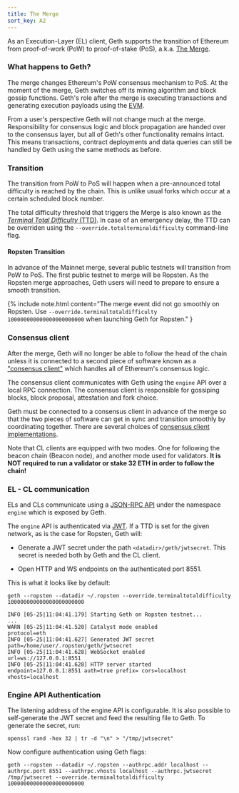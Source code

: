 ```yaml
---
title: The Merge
sort_key: A2
---
```


As an Execution-Layer (EL) client, Geth supports the transition of Ethereum from proof-of-work (PoW) to
proof-of-stake (PoS), a.k.a. [The Merge](https://ethereum.org/en/upgrades/merge/).

### What happens to Geth?

The merge changes Ethereum's PoW consensus mechanism to PoS. At the moment of the merge, 
Geth switches off its mining algorithm and block gossip functions. Geth's role after the merge is 
executing transactions and generating execution payloads using the [EVM](https://ethereum.org/en/developers/docs/evm).

From a user's perspective Geth will not change much at the merge. Responsibility for consensus logic and
block propagation are handed over to the consensus layer, but all of Geth's other functionality remains
intact. This means transactions, contract deployments and data queries can still be handled by Geth using
the same methods as before.

### Transition

The transition from PoW to PoS will happen when a pre-announced total difficulty is reached by the chain. 
This is unlike usual forks which occur at a certain scheduled block number.

The total difficulty threshold that triggers the Merge is also known as the [*Terminal
Total Difficulty* (TTD)](https://ethereum.org/en/glossary/#terminal-total-difficulty). In
case of an emergency delay, the TTD can be overriden using the `--override.totalterminaldifficulty` command-line
flag.

#### Ropsten Transition

In advance of the Mainnet merge, several public testnets will transition from PoW to PoS.
The first public testnet to merge will be Ropsten. As the Ropsten merge approaches, Geth
users will need to prepare to ensure a smooth transition.

{% include note.html content="The merge event did not go smoothly on Ropsten. Use `--override.terminaltotaldifficulty 100000000000000000000000` when launching Geth for Ropsten." }

### Consensus client

After the merge, Geth will no longer be able to follow the head of the chain unless it is connected to a second
piece of software known as a ["consensus client"](https://ethereum.org/en/developers/docs/nodes-and-clients/#consensus-clients)
which handles all of Ethereum's consensus logic. 

The consensus client communicates with Geth using the `engine` API over a local RPC connection. The consensus client 
is responsible for gossiping blocks, block proposal, attestation and fork choice. 

Geth must be connected to a consensus client in advance of the merge so that the two pieces of software can get in sync and
transition smoothly by coordinating together. There are several choices of [consensus client implementations][cl-list].

Note that CL clients are equipped with two modes. One for following the beacon chain (Beacon node), and another mode 
used for validators. **It is NOT required to run a validator or stake 32 ETH in order to follow the chain!**

### EL - CL communication

ELs and CLs communicate using a [JSON-RPC API][engineapi] under the namespace `engine` which is exposed by Geth.

The `engine` API is authenticated via [JWT](https://jwt.io). If a TTD is set for the given network, as is the 
case for Ropsten, Geth will:

- Generate a JWT secret under the path `<datadir>/geth/jwtsecret`. This secret is needed
  both by Geth and the CL client.

- Open HTTP and WS endpoints on the authenticated port 8551.

This is what it looks like by default:

```shell
geth --ropsten --datadir ~/.ropsten --override.terminaltotaldifficulty 100000000000000000000000
```

```terminal
INFO [05-25|11:04:41.179] Starting Geth on Ropsten testnet...
...
WARN [05-25|11:04:41.520] Catalyst mode enabled                    protocol=eth
INFO [05-25|11:04:41.627] Generated JWT secret                     path=/home/user/.ropsten/geth/jwtsecret
INFO [05-25|11:04:41.628] WebSocket enabled                        url=ws://127.0.0.1:8551
INFO [05-25|11:04:41.628] HTTP server started                      endpoint=127.0.0.1:8551 auth=true prefix= cors=localhost vhosts=localhost
```

### Engine API Authentication

The listening address of the engine API is configurable. It is also possible to self-generate the JWT secret and feed the resulting file to Geth. To generate the secret, run:

```shell
openssl rand -hex 32 | tr -d "\n" > "/tmp/jwtsecret"
```

Now configure authentication using Geth flags:

```shell
geth --ropsten --datadir ~/.ropsten --authrpc.addr localhost --authrpc.port 8551 --authrpc.vhosts localhost --authrpc.jwtsecret /tmp/jwtsecret --override.terminaltotaldifficulty 100000000000000000000000
```

[engineapi]: https://github.com/ethereum/execution-apis/blob/main/src/engine/specification.md
[cl-list]: https://ethereum.org/en/developers/docs/nodes-and-clients/#consensus-clients
